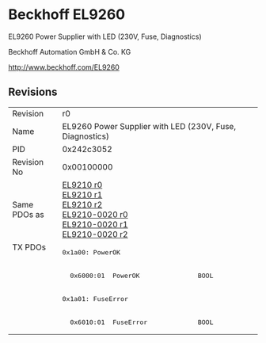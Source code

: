 # Beckhoff EL9260

EL9260 Power Supplier with LED (230V, Fuse, Diagnostics)

Beckhoff Automation GmbH & Co. KG

http://www.beckhoff.com/EL9260

## Revisions
<table>
<tr >
<td>Revision</td>
<td><div class="foo">r0</div></td>
</tr>
<tr >
<td>Name</td>
<td><div class="foo">EL9260 Power Supplier with LED (230V, Fuse, Diagnostics)</div></td>
</tr>
<tr >
<td>PID</td>
<td><div class="foo">0x242c3052</div></td>
</tr>
<tr >
<td>Revision No</td>
<td>0x00100000</td>
</tr>
<tr >
<td>Same PDOs as</td>
<td><a href="EL9210">EL9210 r0</a><br/><a href="EL9210">EL9210 r1</a><br/><a href="EL9210">EL9210 r2</a><br/><a href="EL9210-0020">EL9210-0020 r0</a><br/><a href="EL9210-0020">EL9210-0020 r1</a><br/><a href="EL9210-0020">EL9210-0020 r2</a></td>
</tr>
<tr class="txpdo pdosection">
<td rowspan=4 valign=top>TX PDOs</td>
<td><pre>0x1a00: PowerOK</pre></td>
<td></td>
</tr>
<tr class="txpdo">
<td><pre>  0x6000:01  PowerOK               BOOL</pre></td>
</tr>
<tr class="txpdo pdosection">
<td><pre>0x1a01: FuseError</pre></td>
</tr>
<tr class="txpdo">
<td><pre>  0x6010:01  FuseError             BOOL</pre></td>
</tr>
</table>
